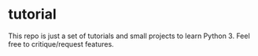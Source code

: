# tutorial
This repo is just a set of tutorials and small projects to learn Python 3. Feel free to critique/request features.
